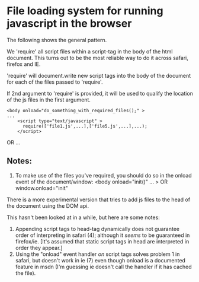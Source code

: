 
# File loading system for running javascript in the browser

The following shows the general pattern.

We 'require' all script files within a script-tag
in the body of the html document.  This turns out to be 
the most reliable way to do it across safari, firefox and IE.

'require' will document.write new script tags into the
body of the document for each of the files passed to 'require'.

If 2nd argument to 'require' is provided, it will be used to
qualify the location of the js files in the first argument.

    <body onload="do_something_with_required_files();" >
    ...
        <script type="text/javascript" >
          require(['file1.js',...],['file5.js',...],...);
        </script>
OR
    ...
        <script type="text/javascript" >
          require(files(['file1.js,...],'path/to/root') , ...);
        </script>
    </body>


## Notes:

1) To make use of the files you've required, you should do so
   in the onload event of the document/window:
       <body onload="init()" ... >
   OR
       window.onload="init"


There is a more experimental version that tries to add js files
to the head of the document using the DOM api.

This hasn't been looked at in a while, but here are some notes:

1) Appending script tags to head-tag dynamically does not guarantee
   order of interpreting in safari (4); although it *seems* to be
   guaranteed in firefox/ie.  [It's assumed that static script tags in
   head are interpreted in order they appear.]
2) Using the "onload" event handler *on* script tags solves problem 1 in
   safari, but doesn't work in ie (7) even though onload is a
   documented feature in msdn (I'm guessing ie doesn't call the
   handler if it has cached the file).

